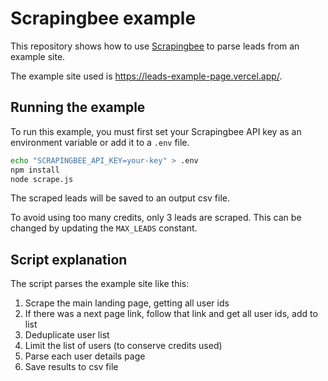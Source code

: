 # Scrapingbee example

This repository shows how to use [Scrapingbee](https://scrapingbee.com/) to parse leads from an example site.

The example site used is https://leads-example-page.vercel.app/.

## Running the example

To run this example, you must first set your Scrapingbee API key as an environment variable or add it to a `.env` file.

```bash
echo "SCRAPINGBEE_API_KEY=your-key" > .env
npm install
node scrape.js
```

The scraped leads will be saved to an output csv file.

To avoid using too many credits, only 3 leads are scraped. This can be changed by updating the `MAX_LEADS` constant.

## Script explanation

The script parses the example site like this:

1. Scrape the main landing page, getting all user ids
2. If there was a next page link, follow that link and get all user ids, add to list
3. Deduplicate user list
4. Limit the list of users (to conserve credits used)
5. Parse each user details page
6. Save results to csv file